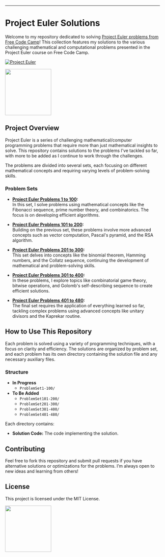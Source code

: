 
---

# Project Euler Solutions

Welcome to my repository dedicated to solving [Project Euler problems from Free Code Camp](https://www.freecodecamp.org/learn/project-euler/)! This collection features my solutions to the various challenging mathematical and computational problems presented in the Project Euler course on Free Code Camp.

[![Project Euler](https://projecteuler.net/themes/logo_default.png)](https://projecteuler.net/)

<a href="https://www.freecodecamp.org/learn/project-euler/"><img src="https://design-style-guide.freecodecamp.org/img/fcc_secondary_small.svg" width="150"></a>
## Project Overview

Project Euler is a series of challenging mathematical/computer programming problems that require more than just mathematical insights to solve. This repository contains solutions to the problems I've tackled so far, with more to be added as I continue to work through the challenges.

The problems are divided into several sets, each focusing on different mathematical concepts and requiring varying levels of problem-solving skills.

### Problem Sets

- **[Project Euler Problems 1 to 100](https://www.freecodecamp.org/learn/project-euler/#project-euler-problems-1-to-100):**  
  In this set, I solve problems using mathematical concepts like the Fibonacci sequence, prime number theory, and combinatorics. The focus is on developing efficient algorithms.

- **[Project Euler Problems 101 to 200](https://www.freecodecamp.org/learn/project-euler/#project-euler-problems-101-to-200):**  
  Building on the previous set, these problems involve more advanced concepts such as vector computation, Pascal's pyramid, and the RSA algorithm.

- **[Project Euler Problems 201 to 300](https://www.freecodecamp.org/learn/project-euler/#project-euler-problems-201-to-300):**  
  This set delves into concepts like the binomial theorem, Hamming numbers, and the Collatz sequence, continuing the development of mathematical and problem-solving skills.

- **[Project Euler Problems 301 to 400](https://www.freecodecamp.org/learn/project-euler/#project-euler-problems-301-to-400):**  
  In these problems, I explore topics like combinatorial game theory, bitwise operations, and Golomb's self-describing sequence to create efficient solutions.

- **[Project Euler Problems 401 to 480](https://www.freecodecamp.org/learn/project-euler/#project-euler-problems-401-to-480):**  
  The final set requires the application of everything learned so far, tackling complex problems using advanced concepts like unitary divisors and the Kaprekar routine.

## How to Use This Repository

Each problem is solved using a variety of programming techniques, with a focus on clarity and efficiency. The solutions are organized by problem set, and each problem has its own directory containing the solution file and any necessary auxiliary files.

### Structure
- **In Progress**
    - `ProblemSet1-100/`  
- **To Be Added**
    - `ProblemSet101-200/`  
    - `ProblemSet201-300/`  
    - `ProblemSet301-400/`  
    - `ProblemSet401-480/`

Each directory contains:

- **Solution Code:** The code implementing the solution.

## Contributing

Feel free to fork this repository and submit pull requests if you have alternative solutions or optimizations for the problems. I’m always open to new ideas and learning from others!

## License

This project is licensed under the MIT License.

<a href="https://www.freecodecamp.org/learn/project-euler/"><img src="https://design-style-guide.freecodecamp.org/img/fcc_secondary_small.svg" width="150"></a>


